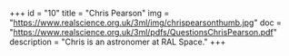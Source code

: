 +++
id = "10"
title = "Chris Pearson"
img = "https://www.realscience.org.uk/3ml/img/chrispearsonthumb.jpg"
doc = "https://www.realscience.org.uk/3ml/pdfs/QuestionsChrisPearson.pdf"
description = "Chris is an astronomer at RAL Space."
+++

